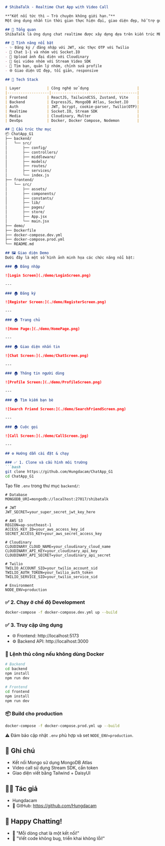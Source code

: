 ```markdown
# ShibaTalk - Realtime Chat App with Video Call

**"Kết nối tức thì – Trò chuyện không giới hạn."**  
Một ứng dụng nhắn tin thời gian thực hiện đại, giao diện đẹp, hỗ trợ gọi video, đăng nhập bảo mật và trải nghiệm mượt mà.

## 🌟 Tổng quan
ShibaTalk là ứng dụng chat realtime được xây dựng dựa trên kiến trúc MERN hiện đại, tích hợp Socket.IO cho nhắn tin thời gian thực và Stream SDK cho gọi video. Dự án hỗ trợ triển khai bằng Docker và hoạt động hiệu quả ở cả môi trường development và production.

## 🚀 Tính năng nổi bật
- ✨ Đăng ký / đăng nhập với JWT, xác thực OTP với Twilio
- 💬 Chat 1-1 và nhóm với Socket.IO  
- 📸 Upload ảnh đại diện với Cloudinary  
- 🎥 Gọi video nhóm với Stream Video SDK  
- 🧾 Tìm bạn, quản lý nhóm, chỉnh sửa profile  
- 🌐 Giao diện UI đẹp, tối giản, responsive  

## 🧱 Tech Stack

| Layer            | Công nghệ sử dụng                      |
|-------------------|---------------------------------------|
| Frontend         | ReactJS, TailwindCSS, Zustand, Vite    |
| Backend          | ExpressJS, MongoDB Atlas, Socket.IO    |
| Auth             | JWT, bcrypt, cookie-parser, Twilio(OTP)|
| Realtime         | Socket.IO, Stream SDK                  |
| Media            | Cloudinary, Multer                     |
| DevOps           | Docker, Docker Compose, Nodemon        |

## 📁 Cấu trúc thư mục
📦 ChatApp_G1
├── backend/
│   └── src/
│       ├── config/
│       ├── controllers/
│       ├── middleware/
│       ├── models/
│       ├── routes/
│       ├── services/
│       └── index.js
├── frontend/
│   └── src/
│       ├── assets/
│       ├── components/
│       ├── constants/
│       ├── lib/
│       ├── pages/
│       ├── store/
│       ├── App.jsx
│       └── main.jsx
├── demo/
├── Dockerfile
├── docker-compose.dev.yml
├── docker-compose.prod.yml
└── README.md

## 🖼️ Giao diện Demo
Dưới đây là một số hình ảnh minh họa các chức năng nổi bật:

### 🏠 Đăng nhập

![Login Screen](./demo/LoginScreen.png)

---

### 🏠 Đăng ký

![Register Screen:](./demo/RegisterScreen.png)

---

### 🏠 Trang chủ

![Home Page:](./demo/HomePage.png)  

---

### 🏠 Giao diện nhắn tin

![Chat Screen:](./demo/ChatScreen.png)  

---

### 🏠 Thông tin người dùng

![Profile Screen:](./demo/ProfileScreen.png)    

---

### 🏠 Tìm kiếm bạn bè

![Search Friend Screen:](./demo/SearchFriendScreen.png)    

---

### 🏠 Cuộc gọi

![Call Screen:](./demo/CallScreen.jpg)

---

## ⚙️ Hướng dẫn cài đặt & chạy

### ✅ 1. Clone và cấu hình môi trường
```bash
git clone https://github.com/Hungdacam/ChatApp_G1
cd ChatApp_G1
```

Tạo file `.env` trong thư mục `backend/`:
```
# Database
MONGODB_URI=mongodb://localhost:27017/shibatalk

# JWT
JWT_SECRET=your_super_secret_jwt_key_here

# AWS S3
REGION=ap-southeast-1
ACCESS_KEY_ID=your_aws_access_key_id
SECRET_ACCESS_KEY=your_aws_secret_access_key

# Cloudinary
CLOUDINARY_CLOUD_NAME=your_cloudinary_cloud_name
CLOUDINARY_API_KEY=your_cloudinary_api_key
CLOUDINARY_API_SECRET=your_cloudinary_api_secret

# Twilio
TWILIO_ACCOUNT_SID=your_twilio_account_sid
TWILIO_AUTH_TOKEN=your_twilio_auth_token
TWILIO_SERVICE_SID=your_twilio_service_sid

# Environment
NODE_ENV=production
```

### ✅ 2. Chạy ở chế độ Development
```bash
docker-compose -f docker-compose.dev.yml up --build
```

### ✅ 3. Truy cập ứng dụng
- 🌐 Frontend: http://localhost:5173  
- ⚙️ Backend API: http://localhost:3000  

### 🧪 Lệnh thủ công nếu không dùng Docker
```bash
# Backend
cd backend
npm install
npm run dev

# Frontend
cd frontend
npm install
npm run dev
```

### 📦 Build cho production
```bash
docker-compose -f docker-compose.prod.yml up --build
```

⚠️ Đảm bảo cập nhật `.env` phù hợp và set `NODE_ENV=production`.

## 📌 Ghi chú
- Kết nối Mongo sử dụng MongoDB Atlas  
- Video call sử dụng Stream SDK, cần token  
- Giao diện viết bằng Tailwind + DaisyUI  

## 👨‍💻 Tác giả
- Hungdacam  
- 🔗 GitHub: https://github.com/Hungdacam  

## 🌈 Happy Chatting!
- 💬 "Mỗi dòng chat là một kết nối!"  
- 🚀 "Viết code không bug, triển khai không lỗi!"
```